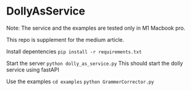 # DollyAsService

Note: The service and the examples are tested only in M1 Macbook pro.

This repo is supplement for the medium article.

Install depentencies
``` pip install -r requirements.txt ```

Start the server
``` python dolly_as_service.py ```
This should start the dolly service using fastAPI

Use the examples
``` cd examples ```
``` python GrammerCorrector.py ```
